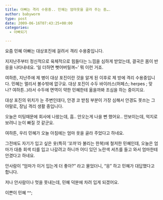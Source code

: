 ```yaml
---
title: 아빠는 격리 수용중.. 민혜는 엄마옷을 골라 주는 중….
author: babyworm
type: post
date: 2009-06-16T07:43:25+00:00
categories:
  - 아빠되기

---
```

요즘 민혜 아빠는 대상포진에 걸려서 격리 수용중입니다. 

지지난주부터 정신적으로 육체적으로 힘들다는 느낌을 심하게 받았는데, 결국은 몸이 반응을 나타내네요. ‘일 더하면 뻣어버릴껴~’ 뭐 이런 거죠.

여하튼, 지난주에 제 병이 대상 포진이란 것을 알게 된 이후로 제 방에 격리 수용중입니다. 민혜는 멀리서 볼수밖에 없구요. 대상 포진이 수두 바이러스(허페스; herpes ; 맞나? 여하튼..)라서 수두에 면역이 약한 민혜한테 옮을까봐 조심을 하는 중이지요.

대상 포진의 위치가 눈 주변인데다, 안경 코 받침 부분이 가장 심해서 안경도 못쓰는 그야말로, 장님 격리 생활 중입니다. 

오늘은 미팅때문에 회사에 나왔는데, 흠.. 안오는게 나을 뻔 했어요.. 안보이는데, 억지로 보려니 눈이 빠질 것 같군요.  

여하튼, 우리 민혜가 오늘 아침에는 엄마 옷을 골라 주었다고 하네요.

그전에도 자기가 입고 싶은 옷(특히 ‘꼬까’라 불리는 한복)에 철저한 민혜인데, 오늘은 엄마가 대충 회색 티를 입고 나갈려고 하니까 어디 있던 노란색 셔츠를 들고 와서 엄마한테 안겼다고 하네요.

안사람이 “엄마가 이거 입는게 더 좋아?” 라고 물었더니, “응” 하고 민혜가 대답했다고 합니다. 

저나 안사람이나 멋을 못내는데, 민혜 덕분에 차려 입게 되겠어요. 

이쁜이 민혜 ^^;
